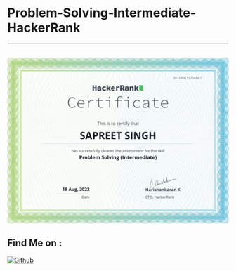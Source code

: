 # Problem-Solving-Intermediate-HackerRank
<hr>
<br>
<img src="./Problem Solving (Intermediate).png" alt="Sorry">

## Find Me on :
[![Github](https://img.shields.io/badge/Github-Sapreet--GuJJar-green?style=for-the-badge&logo=github)](https://github.com/SapreetGujjar)
